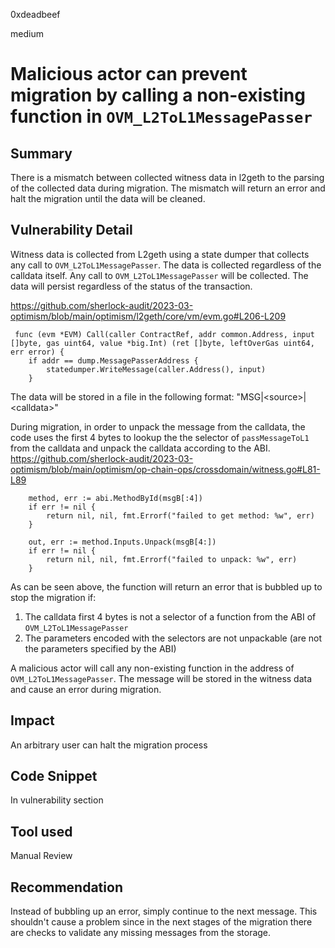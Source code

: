 0xdeadbeef

medium

# Malicious actor can prevent migration by calling a non-existing function in `OVM_L2ToL1MessagePasser`

## Summary

There is a mismatch between collected witness data in l2geth to the parsing of the collected data during migration.
The mismatch will return an error and halt the migration until the data will be cleaned. 

## Vulnerability Detail

Witness data is collected from L2geth using a state dumper that collects any call to `OVM_L2ToL1MessagePasser`.
The data is collected regardless of the calldata itself. Any call to `OVM_L2ToL1MessagePasser` will be collected.
The data will persist regardless of the status of the transaction.

https://github.com/sherlock-audit/2023-03-optimism/blob/main/optimism/l2geth/core/vm/evm.go#L206-L209
```solidity
 func (evm *EVM) Call(caller ContractRef, addr common.Address, input []byte, gas uint64, value *big.Int) (ret []byte, leftOverGas uint64, err error) { 
 	if addr == dump.MessagePasserAddress { 
 		statedumper.WriteMessage(caller.Address(), input) 
 	} 
```

The data will be stored in a file in the following format:
"MSG|\<source\>|\<calldata\>"

During migration, in order to unpack the message from the calldata, the code uses the first 4 bytes to lookup the the selector of  `passMessageToL1` from the calldata and unpack the calldata according to the ABI. 
https://github.com/sherlock-audit/2023-03-optimism/blob/main/optimism/op-chain-ops/crossdomain/witness.go#L81-L89
```solidity
	method, err := abi.MethodById(msgB[:4])
	if err != nil {
		return nil, nil, fmt.Errorf("failed to get method: %w", err)
	}

	out, err := method.Inputs.Unpack(msgB[4:])
	if err != nil {
		return nil, nil, fmt.Errorf("failed to unpack: %w", err)
	}
```

As can be seen above, the function will return an error that is bubbled up to stop the migration if:
1. The calldata first 4 bytes is not a selector of a function from the ABI of `OVM_L2ToL1MessagePasser`
2. The parameters encoded with the selectors are not unpackable (are not the parameters specified by the ABI)

A malicious actor will call any non-existing function in the address of `OVM_L2ToL1MessagePasser`.
The message will be stored in the witness data and cause an error during migration.

## Impact

An arbitrary user can halt the migration process

## Code Snippet

In vulnerability section

## Tool used

Manual Review

## Recommendation

Instead of bubbling up an error, simply continue to the next message.
This shouldn't cause a problem since in the next stages of the migration there are checks to validate any missing messages from the storage.